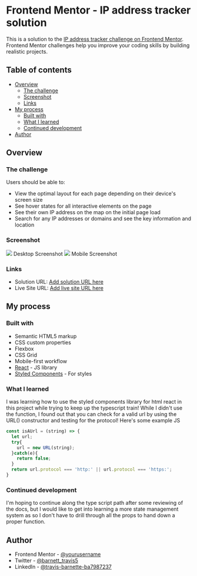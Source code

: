 # Frontend Mentor - IP address tracker solution

This is a solution to the [IP address tracker challenge on Frontend Mentor](https://www.frontendmentor.io/challenges/ip-address-tracker-I8-0yYAH0). Frontend Mentor challenges help you improve your coding skills by building realistic projects. 

## Table of contents

- [Overview](#overview)
  - [The challenge](#the-challenge)
  - [Screenshot](#screenshot)
  - [Links](#links)
- [My process](#my-process)
  - [Built with](#built-with)
  - [What I learned](#what-i-learned)
  - [Continued development](#continued-development)
- [Author](#author)


## Overview

### The challenge

Users should be able to:

- View the optimal layout for each page depending on their device's screen size
- See hover states for all interactive elements on the page
- See their own IP address on the map on the initial page load
- Search for any IP addresses or domains and see the key information and location

### Screenshot

![](./desktop_screenshot.jpg) Desktop Screenshot
![](./mobile_screenshot.jpg) Mobile Screenshot



### Links

- Solution URL: [Add solution URL here](https://your-solution-url.com)
- Live Site URL: [Add live site URL here](https://your-live-site-url.com)

## My process

### Built with

- Semantic HTML5 markup
- CSS custom properties
- Flexbox
- CSS Grid
- Mobile-first workflow
- [React](https://reactjs.org/) - JS library
- [Styled Components](https://styled-components.com/) - For styles


### What I learned
I was learning how to use the styled components library for html react in this project while trying to keep up the typescript train! While I didn't use the function, I found out that you can check for a valid url by using the URL() constructor and testing for the protocol! Here's some example JS

```js
const isAUrl = (string) => {
  let url;
  try{
    url = new URL(string);
  }catch(e){
    return false;
  }
  return url.protocol === 'http:' || url.protocol === 'https:';
}
```



### Continued development

I'm hoping to continue along the type script path after some reviewing of the docs, but I would like to get into learning a more state management system as so I don't have to drill through all the props to hand down a proper function. 


## Author

- Frontend Mentor - [@yourusername](https://www.frontendmentor.io/profile/barnettet31)
- Twitter - [@barnett_travis5](https://twitter.com/barnett_travis5)
- LinkedIn - [@travis-barnette-ba7987237](https://www.linkedin.com/in/travis-barnette-ba7987237/)




